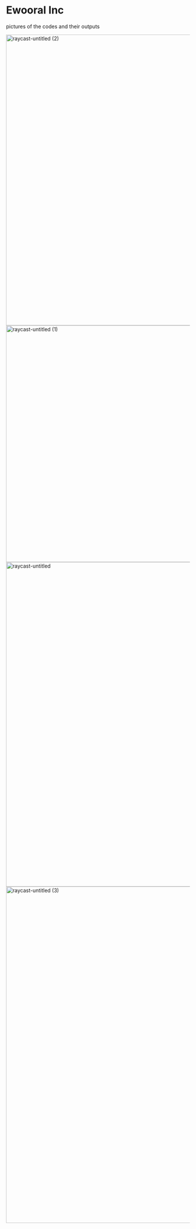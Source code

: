 # Ewooral Inc
 
 pictures of the codes and their outputs
 
 
<img width="795" alt="raycast-untitled (2)" src="https://user-images.githubusercontent.com/31933724/142745462-c750fe0a-962d-4d8f-840a-f09a0957e483.png">
<img width="647" alt="raycast-untitled (1)" src="https://user-images.githubusercontent.com/31933724/142745466-88946589-c2b7-4f5c-8d33-c16b3ec31c89.png">
<img width="887" alt="raycast-untitled" src="https://user-images.githubusercontent.com/31933724/142745467-84683f54-eabb-4170-b562-b4aec534d854.png">
<img width="920" alt="raycast-untitled (3)" src="https://user-images.githubusercontent.com/31933724/142745468-22bc0409-00c8-4916-b690-44c5e81b085c.png">
